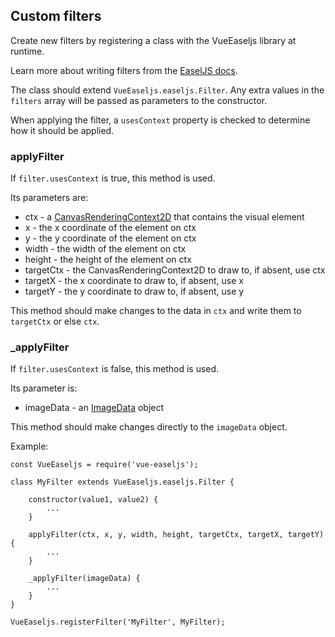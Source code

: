 ## Custom filters

Create new filters by registering a class with the VueEaseljs library at
runtime.

Learn more about writing filters from the
<a href="https://www.createjs.com/docs/easeljs/classes/Filter.html">EaselJS
docs</a>.

The class should extend `VueEaseljs.easeljs.Filter`. Any extra values in the
`filters` array will be passed as parameters to the constructor.

When applying the filter, a `usesContext` property is checked to determine
how it should be applied.

### applyFilter

If `filter.usesContext` is true, this method is used.

Its parameters are:
* ctx - a
<a href="https://developer.mozilla.org/en-US/docs/Web/API/CanvasRenderingContext2D">CanvasRenderingContext2D</a>
that contains the visual element
* x - the x coordinate of the element on ctx
* y - the y coordinate of the element on ctx
* width - the width of the element on ctx
* height - the height of the element on ctx
* targetCtx - the CanvasRenderingContext2D to draw to, if absent, use ctx
* targetX - the x coordinate to draw to, if absent, use x
* targetY - the y coordinate to draw to, if absent, use y

This method should make changes to the data in `ctx` and write them to `targetCtx` or else `ctx`.

### \_applyFilter

If `filter.usesContext` is false, this method is used.

Its parameter is:
* imageData - an <a href="https://developer.mozilla.org/en-US/docs/Web/API/ImageData">ImageData</a> object

This method should make changes directly to the `imageData` object.

Example:
```
const VueEaseljs = require('vue-easeljs');

class MyFilter extends VueEaseljs.easeljs.Filter {

    constructor(value1, value2) {
        ...
    }

    applyFilter(ctx, x, y, width, height, targetCtx, targetX, targetY) {
        ...
    }

    _applyFilter(imageData) {
        ...
    }
}

VueEaseljs.registerFilter('MyFilter', MyFilter);
```
